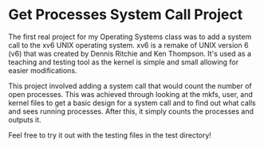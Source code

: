 # Get Processes System Call Project
The first real project for my Operating Systems class was to add a system call to the xv6 UNIX operating system. xv6 is a remake of UNIX version 6 (v6) that was created by Dennis Ritchie and Ken Thompson. It's used as a teaching and testing tool as the kernel is simple and small allowing for easier modifications.

This project involved adding a system call that would count the number of open processes. This was achieved through looking at the mkfs, user, and kernel files to get a basic design for a system call and to find out what calls and sees running processes. After this, it simply counts the processes and outputs it.

Feel free to try it out with the testing files in the test directory!
